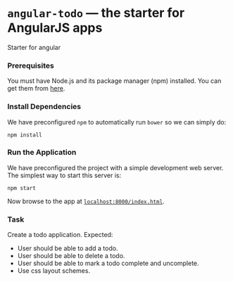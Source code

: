 # `angular-todo` — the starter for AngularJS apps

Starter for angular


### Prerequisites


You must have Node.js and its package manager (npm) installed. You can get them from [here][node].


### Install Dependencies

We have preconfigured `npm` to automatically run `bower` so we can simply do:

```
npm install
```

### Run the Application

We have preconfigured the project with a simple development web server. The simplest way to start
this server is:

```
npm start
```
Now browse to the app at [`localhost:8000/index.html`][local-app-url].

### Task

Create a todo application.
Expected:
* User should be able to add a todo.
* User should be able to delete a todo.
* User should be able to mark a todo complete and uncomplete.
* Use css layout schemes.


[local-app-url]: http://localhost:8000/index.html
[node]: https://nodejs.org/
